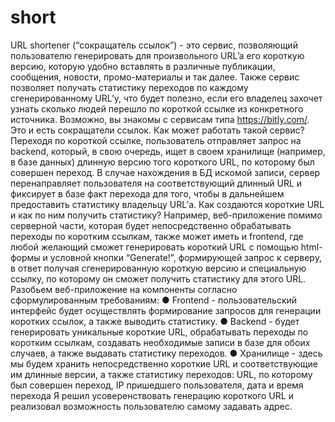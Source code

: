 # short
URL shortener (“сокращатель ссылок”) - это сервис, позволяющий пользователю генерировать для произвольного URL’a его короткую версию, которую удобно вставлять в различные публикации, сообщения, новости, промо-материалы и так далее. Также сервис позволяет получать статистику переходов по каждому сгенерированному URL’у, что будет полезно, если его владелец захочет узнать сколько людей перешло по короткой ссылке из конкретного источника. Возможно, вы знакомы с сервисам типа https://bitly.com/. Это и есть сокращатели ссылок. Как может работать такой сервис? Переходя по короткой ссылке, пользователь отправляет запрос на backend, который, в свою очередь, ищет в своем хранилище (например, в базе данных) длинную версию того короткого URL, по которому был совершен переход. В случае нахождения в БД искомой записи, сервер перенаправляет пользователя на соответствующий длинный URL и фиксирует в базе факт перехода для того, чтобы в дальнейшем предоставить статистику владельцу URL’а. Как создаются короткие URL и как по ним получить статистику? Например, веб-приложение помимо серверной части, которая будет непосредственно обрабатывать переходы по коротким ссылкам, также может иметь и frontend, где любой желающий сможет генерировать короткий URL с помощью html-формы и условной кнопки “Generate!”, формирующей запрос к серверу, в ответ получая сгенерированную короткую версию и специальную ссылку, по которому он сможет получить статистику для этого URL. Разобьем веб-приложение на компоненты согласно сформулированным требованиям: ● Frontend - пользовательский интерфейс будет осуществлять формирование запросов для генерации коротких ссылок, а также выводить статистику. ● Backend - будет генерировать уникальные короткие URL, обрабатывать переходы по коротким ссылкам, создавать необходимые записи в базе для обоих случаев, а также выдавать статистику переходов. ● Хранилище - здесь мы будем хранить непосредственно короткие URL и соответствующие им длинные версии, а также статистику переходов: URL, по которому был совершен переход, IP пришедшего пользователя, дата и время перехода Я решил усоверенствовать генерацию короткого URL и реализовал возможность пользователю самому задавать адрес.
